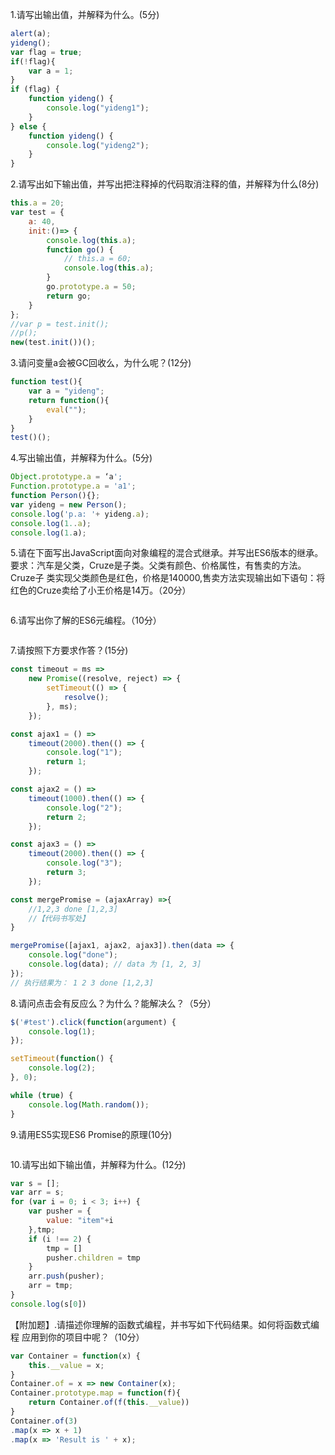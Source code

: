 1.请写出输出值，并解释为什么。(5分)

```javascript
alert(a);
yideng();
var flag = true;
if(!flag){
	var a = 1;
}
if (flag) {
	function yideng() {
		console.log("yideng1");
	}
} else {
	function yideng() {
		console.log("yideng2");
	}
}
```



2.请写出如下输出值，并写出把注释掉的代码取消注释的值，并解释为什么(8分)

```javascript
this.a = 20;
var test = {
	a: 40,
	init:()=> {
		console.log(this.a);
		function go() {
			// this.a = 60;
			console.log(this.a);
		}
		go.prototype.a = 50;
		return go;
	}
};
//var p = test.init();
//p();
new(test.init())();
```



3.请问变量a会被GC回收么，为什么呢？(12分)

```JAVASCRIPT
function test(){
	var a = "yideng";
	return function(){
		eval("");
	}
}
test()(); 
```



4.写出输出值，并解释为什么。(5分)

```javascript
Object.prototype.a = ‘a';
Function.prototype.a = 'a1';
function Person(){};
var yideng = new Person();
console.log('p.a: '+ yideng.a);
console.log(1..a);
console.log(1.a); 
```



5.请在下面写出JavaScript面向对象编程的混合式继承。并写出ES6版本的继承。
要求：汽车是父类，Cruze是子类。父类有颜色、价格属性，有售卖的方法。Cruze子
类实现父类颜色是红色，价格是140000,售卖方法实现输出如下语句：将 红色的Cruze卖给了小王价格是14万。（20分）

```javascript

```



6.请写出你了解的ES6元编程。（10分） 

```javascript

```



7.请按照下方要求作答？(15分)

```javascript
const timeout = ms =>
	new Promise((resolve, reject) => {
		setTimeout(() => {
			resolve();
		}, ms);
	});

const ajax1 = () =>
	timeout(2000).then(() => {
		console.log("1");
		return 1;
	});

const ajax2 = () =>
	timeout(1000).then(() => {
		console.log("2");
		return 2;
	});

const ajax3 = () =>
	timeout(2000).then(() => {
		console.log("3");
		return 3;
	});

const mergePromise = (ajaxArray) =>{
	//1,2,3 done [1,2,3]
	//【代码书写处】
}

mergePromise([ajax1, ajax2, ajax3]).then(data => {
	console.log("done");
	console.log(data); // data 为 [1, 2, 3]
});
// 执行结果为： 1 2 3 done [1,2,3] 
```



8.请问点击会有反应么？为什么？能解决么？（5分）

```javascript
$('#test').click(function(argument) {
	console.log(1);
});

setTimeout(function() {
	console.log(2);
}, 0);

while (true) {
	console.log(Math.random());
}
```



9.请用ES5实现ES6 Promise的原理(10分) 

```javascript

```



10.请写出如下输出值，并解释为什么。(12分)

```javascript
var s = [];
var arr = s;
for (var i = 0; i < 3; i++) {
	var pusher = {
		value: "item"+i
	},tmp;
	if (i !== 2) {
		tmp = []
		pusher.children = tmp
	}
	arr.push(pusher);
 	arr = tmp;
}
console.log(s[0])
```



【附加题】.请描述你理解的函数式编程，并书写如下代码结果。如何将函数式编程
应用到你的项目中呢？（10分）

```javascript
var Container = function(x) {
	this.__value = x;
}
Container.of = x => new Container(x);
Container.prototype.map = function(f){
	return Container.of(f(this.__value))
}
Container.of(3)
.map(x => x + 1)
.map(x => 'Result is ' + x); 
```

